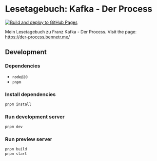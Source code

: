 # Lesetagebuch: Kafka - Der Process

[![Build and deploy to GitHub Pages](https://github.com/bennetrr/der-process/actions/workflows/build-deploy.yml/badge.svg)](https://github.com/bennetrr/der-process/actions/workflows/build-deploy.yml)

Mein Lesetagebuch zu Franz Kafka - Der Process.
Visit the page: https://der-process.bennetr.me/

## Development

### Dependencies

- `node@20`
- `pnpm`

### Install dependencies

```bash
pnpm install
```

### Run development server

```bash
pnpm dev
```

### Run preview server

```bash
pnpm build
pnpm start
```
